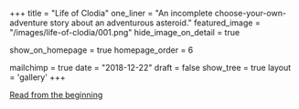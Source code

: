 +++
title = "Life of Clodia"
one_liner = "An incomplete choose-your-own-adventure story about an adventurous asteroid."
featured_image = "/images/life-of-clodia/001.png"
hide_image_on_detail = true

show_on_homepage = true
homepage_order = 6

mailchimp = true
date = "2018-12-22"
draft = false
show_tree = true
layout = 'gallery'
+++

<a class="btn btn-outline-dark" href="001">Read from the beginning</a>

